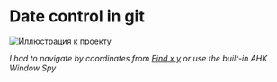 # Date control in git

![Иллюстрация к проекту](https://github.com/Stas-inside/Date_control_in_git/blob/main/Additions/Capture.PNG)

*I had to navigate by coordinates from [Find x y](https://github.com/Stas-inside/Find_x_y) or use the built-in AHK Window Spy*
